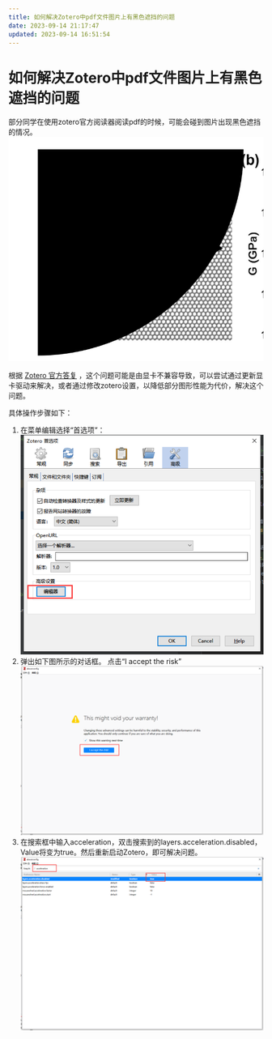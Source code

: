 ```yaml
---
title: 如何解决Zotero中pdf文件图片上有黑色遮挡的问题
date: 2023-09-14 21:17:47
updated: 2023-09-14 16:51:54
---
```

# 如何解决Zotero中pdf文件图片上有黑色遮挡的问题
部分同学在使用zotero官方阅读器阅读pdf的时候，可能会碰到图片出现黑色遮挡的情况。
 ![黑色遮挡](../../assets/image-zotero-黑色遮挡.png)

根据 [Zotero 官方答复](https://forums.zotero.org/discussion/97306/black-shade-on-the-figures-when-opening-pdf-by-zotero-report-id-942401037) ，这个问题可能是由显卡不兼容导致，可以尝试通过更新显卡驱动来解决，或者通过修改zotero设置，以降低部分图形性能为代价，解决这个问题。

具体操作步骤如下：

1. 在菜单编辑选择“首选项”：
 ![编辑器](../../assets/image-zotero-编辑器.png)
2. 弹出如下图所示的对话框。
   点击“I accept the risk”
![同意承担风险](../../assets/image-zotero-我同意承担风险.png)
3. 在搜索框中输入acceleration，双击搜索到的layers.acceleration.disabled，Value将变为true。然后重新启动Zotero，即可解决问题。
![将 layers.acceleration.disabled 设置为 true](../../assets/image-zotero-layers.acceleration.disabled.png)

